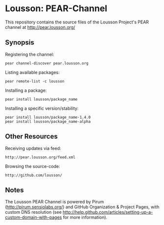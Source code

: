 Lousson: PEAR-Channel
=====================

This repository contains the source files of the Lousson Project's PEAR
channel at http://pear.lousson.org/


Synopsis
--------

Registering the channel:

	pear channel-discover pear.lousson.org

Listing available packages:

	pear remote-list -c lousson

Installing a package:

	pear install lousson/package_name

Installing a specific version/stability:

	pear install lousson/package_name-1.4.0
	pear install lousson/package_name-alpha


Other Resources
---------------

Receiving updates via feed:

	http://pear.lousson.org/feed.xml

Browsing the source-code:

	http://github.com/lousson/


Notes
-----

The Lousson PEAR Channel is powered by Pirum (http://pirum.sensiolabs.org/)
and GitHub Organization & Project Pages, with custom DNS resolution (see
http://help.github.com/articles/setting-up-a-custom-domain-with-pages for
more information).


